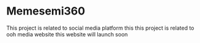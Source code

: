 # Memesemi360
This project is related to social media platform
this this project is related to ooh media website this website will launch soon
